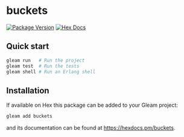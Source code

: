 # buckets

[![Package Version](https://img.shields.io/hexpm/v/buckets)](https://hex.pm/packages/buckets)
[![Hex Docs](https://img.shields.io/badge/hex-docs-ffaff3)](https://hexdocs.pm/buckets/)

## Quick start

```sh
gleam run   # Run the project
gleam test  # Run the tests
gleam shell # Run an Erlang shell
```

## Installation

If available on Hex this package can be added to your Gleam project:

```sh
gleam add buckets
```

and its documentation can be found at <https://hexdocs.pm/buckets>.
